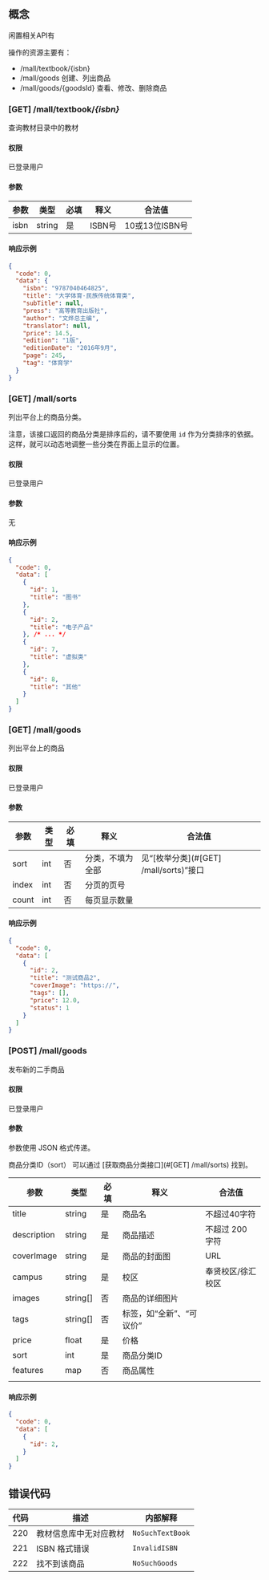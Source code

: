 ## 概念

闲置相关API有

操作的资源主要有：

- /mall/textbook/{isbn}
- /mall/goods 创建、列出商品
- /mall/goods/{goodsId} 查看、修改、删除商品



### [GET] /mall/textbook/*{isbn}*

查询教材目录中的教材

#### 权限

已登录用户

#### 参数

| 参数 | 类型   | 必填 | 释义   | 合法值         |
| ---- | ------ | ---- | ------ | -------------- |
| isbn | string | 是   | ISBN号 | 10或13位ISBN号 |

#### 响应示例

``` json
{
  "code": 0,
  "data": {
    "isbn": "9787040464825",
    "title": "大学体育·民族传统体育类",
    "subTitle": null,
    "press": "高等教育出版社",
    "author": "文烨总主编",
    "translator": null,
    "price": 14.5,
    "edition": "1版",
    "editionDate": "2016年9月",
    "page": 245,
    "tag": "体育学"
  }
}
```



### [GET] /mall/sorts

列出平台上的商品分类。

注意，该接口返回的商品分类是排序后的，请不要使用 `id` 作为分类排序的依据。这样，就可以动态地调整一些分类在界面上显示的位置。

#### 权限

已登录用户

#### 参数

无

#### 响应示例

``` json
{
  "code": 0,
  "data": [
    {
      "id": 1,
      "title": "图书"
    },
    {
      "id": 2,
      "title": "电子产品"
    }, /* ... */
    {
      "id": 7,
      "title": "虚拟类"
    },
    {
      "id": 8,
      "title": "其他"
    }
  ]
}

```

### [GET] /mall/goods

列出平台上的商品

#### 权限

已登录用户

#### 参数

| 参数  | 类型 | 必填 | 释义             | 合法值                                 |
| ----- | ---- | ---- | ---------------- | -------------------------------------- |
| sort  | int  | 否   | 分类，不填为全部 | 见“[枚举分类](#[GET] /mall/sorts)”接口 |
| index | int  | 否   | 分页的页号       |                                        |
| count | int  | 否   | 每页显示数量     |                                        |

#### 响应示例

``` json
{
  "code": 0,
  "data": [
    {
      "id": 2,
      "title": "测试商品2",
      "coverImage": "https://",
      "tags": [],
      "price": 12.0,
      "status": 1
    }
  ]
}
```

### [POST] /mall/goods

发布新的二手商品

#### 权限

已登录用户

#### 参数

参数使用 JSON 格式传递。

商品分类ID（sort） 可以通过 [获取商品分类接口](#[GET] /mall/sorts) 找到。

| 参数        | 类型     | 必填 | 释义                     | 合法值            |
| ----------- | -------- | ---- | ------------------------ | ----------------- |
| title       | string   | 是   | 商品名                   | 不超过40字符      |
| description | string   | 是   | 商品描述                 | 不超过 200 字符   |
| coverImage  | string   | 是   | 商品的封面图             | URL               |
| campus      | string   | 是   | 校区                     | 奉贤校区/徐汇校区 |
| images      | string[] | 否   | 商品的详细图片           |                   |
| tags        | string[] | 否   | 标签，如“全新”、“可议价” |                   |
| price       | float    | 是   | 价格                     |                   |
| sort        | int      | 是   | 商品分类ID               |                   |
| features    | map      | 否   | 商品属性                 |                   |
|             |          |      |                          |                   |

#### 响应示例

``` json
{
  "code": 0,
  "data": [
    {
      "id": 2,
    }
  ]
}
```



## 错误代码

| 代码 | 描述                   | 内部解释         |
| ---- | ---------------------- | ---------------- |
| 220  | 教材信息库中无对应教材 | `NoSuchTextBook` |
| 221  | ISBN 格式错误          | `InvalidISBN`    |
| 222  | 找不到该商品           | `NoSuchGoods`    |
